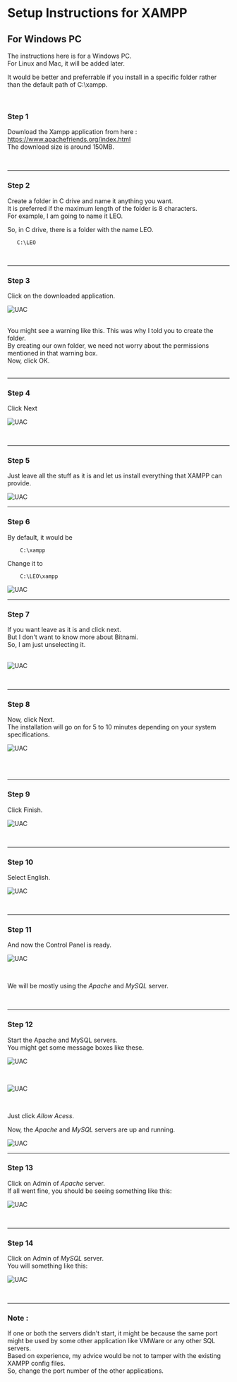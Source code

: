 # Setup Instructions for XAMPP


## For Windows PC


The instructions here is for a Windows PC. <br>
For Linux and Mac, it will be added later.


It would be better and preferrable if you install in a specific folder rather than the default path of
C:\xampp. 

<br>

### Step 1
Download the Xampp application from here : https://www.apachefriends.org/index.html <br>
The download size is around 150MB. 

<br>

<hr>

### Step 2

Create a folder in C drive and name it anything you want. <br>
It is preferred if the maximum length of the folder is 8 characters.<br>
For example, I am going to name it LEO.<br>

So, in C drive, there is a folder with the name LEO.<br>
       
       C:\LEO

<br>


<hr>

### Step 3


Click on the downloaded application.<br>
        
![UAC](img/01.png)

 <br>
You might see a warning like this. This was why I told you to create the folder. <br>
By creating our own folder, we need not worry about the permissions mentioned in that warning box.<br>
Now, click OK.<br><br>


<hr>

### Step 4

Click Next<br>

![UAC](img/02.png)

<br>

<hr>

### Step 5

Just leave all the stuff as it is and let us install everything that XAMPP can provide. <br>

![UAC](img/03.png)


<hr>

### Step 6

By default, it would be <br>

        C:\xampp
        
  Change it to  <br>
  
        C:\LEO\xampp
   
  ![UAC](img/04.png)
<br>

<hr>

### Step 7

If you want leave as it is and click next.<br>
But I don't want to know more about Bitnami.<br>
So, I am just unselecting it.<br><br>

![UAC](img/05.png)

<br>

<hr>

### Step 8

Now, click Next.<br>
The installation will go on for 5 to 10 minutes depending on your system specifications. <br>

![UAC](img/06.png)

<br><br>

<hr>

### Step 9

Click Finish.<br>

![UAC](img/07.png)

<br>

<hr>

### Step 10

Select English.<br>

![UAC](img/08.png)

<br>

<hr>

### Step 11

And now the Control Panel is ready.

![UAC](img/09.png)

<br>

We will be mostly using the _Apache_ and _MySQL_ server.

<br>

<hr>

### Step 12

Start the Apache and MySQL servers.<br>
You might get some message boxes like these.<br>

![UAC](img/10.png)

<br>

![UAC](img/11.png)

<br>

Just click _Allow Acess_.

Now, the _Apache_ and _MySQL_ servers are up and running.

![UAC](img/12.png)
<br>

<hr>

### Step 13

Click on Admin of _Apache_ server. <br>
If all went fine, you should be seeing something like this: <br>

![UAC](img/13.png)

<br>

<hr>

### Step 14

Click on Admin of _MySQL_ server. <br>
You will something like this: <br>

![UAC](img/14.png)

<br>

<hr>

### Note :

If one or both the servers didn't start, it might be because the same port might be used by some other application like VMWare or any other SQL servers. <br>
Based on experience, my advice would be not to tamper with the existing XAMPP config files. <br>
So, change the port number of the other applications. <br>
